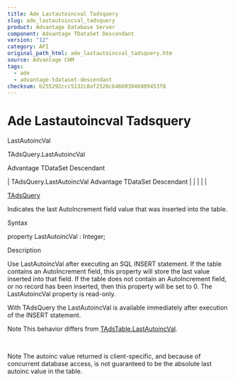 ```yaml
---
title: Ade Lastautoincval Tadsquery
slug: ade_lastautoincval_tadsquery
product: Advantage Database Server
component: Advantage TDataSet Descendant
version: "12"
category: API
original_path_html: ade_lastautoincval_tadsquery.htm
source: Advantage CHM
tags:
  - ade
  - advantage-tdataset-descendant
checksum: b255292ccc5132c8af2526cb46603046809453f8
---
```


# Ade Lastautoincval Tadsquery

LastAutoincVal

TAdsQuery.LastAutoincVal

Advantage TDataSet Descendant

| TAdsQuery.LastAutoincVal  Advantage TDataSet Descendant |  |  |  |  |

[TAdsQuery](ade_tadsquery.md)

Indicates the last AutoIncrement field value that was inserted into the table.

Syntax

property LastAutoincVal : Integer;

Description

Use LastAutoincVal after executing an SQL INSERT statement. If the table contains an AutoIncrement field, this property will store the last value inserted into that field. If the table does not contain an AutoIncrement field, or no record has been inserted, then this property will be set to 0. The LastAutoincVal property is read-only.

With TAdsQuery the LastAutoincVal is available immediately after execution of the INSERT statement.

Note This behavior differs from [TAdsTable.LastAutoincVal](ade_lastautoincval_tadstable.md).

 

Note The autoinc value returned is client-specific, and because of concurrent database access, is not guaranteed to be the absolute last autoinc value in the table.
